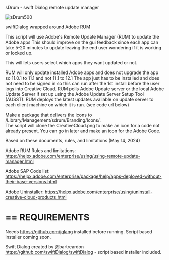  sDrum - swift Dialog remote update manager
 
 ![sDrum500](https://github.com/theahadub/sDrum/assets/144957682/3263de81-39af-4c4b-bb98-4354befd9e4d)


swiftDialog wrapped around Adobe RUM

 This script will use Adobe's Remote Update Manager (RUM) to update the Adobe apps
 This should improve on the gui feedback since each app can take 5-20 minutes to update
   leaving the end user wondering if it is working or locked up.

 This will lets users select which apps they want updated or not.

 RUM will only update installed Adobe apps and does not upgrade the app so 11.0.1 to 11.1
     and not 11.1 to 12.1
 The app just has to be installed and does not need to be signed in so this can run after 
     the 1st install before the user logs into Creative Cloud.
 RUM polls Adobe Update server or the local Adobe Update Server if set up using the 
     Adobe Update Server Setup Tool (AUSST). RUM deploys the latest updates available on 
     update server to each client machine on which it is run. (see code url below)

Make a package that delivers the icons to /Library/Management/sdrum/Branding/Icons/.  
The script will clone the CreativeCloud.png to make an icon for a code not already present.
You can go in later and make an icon for the Adobe Code.

Based on these documents, rules, and limitations (May 14, 2024)

Adobe RUM Rules and limitations: https://helpx.adobe.com/enterprise/using/using-remote-update-manager.html

Adobe SAP Code list: https://helpx.adobe.com/enterprise/package/help/apps-deployed-without-their-base-versions.html

Adobe Uninstaller: https://helpx.adobe.com/enterprise/using/uninstall-creative-cloud-products.html

==
REQUIREMENTS
==
Needs https://github.com/jqlang  installed before running.  Script based installer coming soon.

Swift Dialog created by @bartreardon https://github.com/swiftDialog/swiftDialog - script based installer included.
